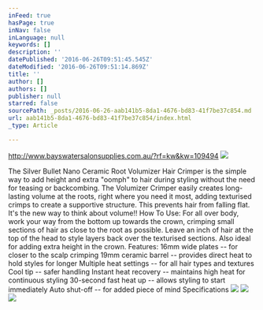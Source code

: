 ```yaml
---
inFeed: true
hasPage: true
inNav: false
inLanguage: null
keywords: []
description: ''
datePublished: '2016-06-26T09:51:45.545Z'
dateModified: '2016-06-26T09:51:14.869Z'
title: ''
author: []
authors: []
publisher: null
starred: false
sourcePath: _posts/2016-06-26-aab141b5-8da1-4676-bd83-41f7be37c854.md
url: aab141b5-8da1-4676-bd83-41f7be37c854/index.html
_type: Article

---
```

http://www.bayswatersalonsupplies.com.au/?rf=kw&kw=109494
![](https://the-grid-user-content.s3-us-west-2.amazonaws.com/f66b71f9-887a-417b-ad53-1144bfdb952d.jpg)

The Silver Bullet Nano Ceramic Root Volumizer Hair Crimper is the simple way to add height and extra "oomph" to hair during styling without the need for teasing or backcombing. The Volumizer Crimper easily creates long-lasting volume at the roots, right where you need it most, adding texturised crimps to create a supportive structure. This prevents hair from falling flat. It's the new way to think about volume!! How To Use: For all over body, work your way from the bottom up towards the crown, crimping small sections of hair as close to the root as possible. Leave an inch of hair at the top of the head to style layers back over the texturised sections. Also ideal for adding extra height in the crown. Features: 16mm wide plates -- for closer to the scalp crimping 19mm ceramic barrel -- provides direct heat to hold styles for longer Multiple heat settings -- for all hair types and textures Cool tip -- safer handling Instant heat recovery -- maintains high heat for continuous styling 30-second fast heat up -- allows styling to start immediately Auto shut-off -- for added piece of mind Specifications
![](https://the-grid-user-content.s3-us-west-2.amazonaws.com/d1c27a65-46c4-4c8c-9f3a-67f6ce5999f4.jpg)
![](https://the-grid-user-content.s3-us-west-2.amazonaws.com/348941e2-f510-45e7-afde-e8f9fba0c230.jpg)
![](https://the-grid-user-content.s3-us-west-2.amazonaws.com/57e488fa-5f31-4559-8873-f3d1e15de32b.jpg)